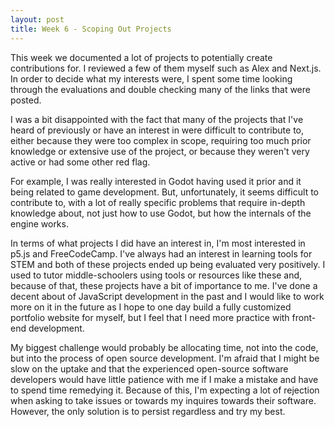 ```yaml
---
layout: post
title: Week 6 - Scoping Out Projects
---
```


This week we documented a lot of projects to potentially create contributions for. I reviewed a few of them myself such as Alex and Next.js. In order to decide what my interests were, I spent some time looking through the evaluations and double checking many of the links that were posted. 
<!--more-->
I was a bit disappointed with the fact that many of the projects that I've heard of previously or have an interest in were difficult to contribute to, either because they were too complex in scope, requiring too much prior knowledge or extensive use of the project, or because they weren't very active or had some other red flag.

For example, I was really interested in Godot having used it prior and it being related to game development. But, unfortunately, it seems difficult to contribute to, with a lot of really specific problems that require in-depth knowledge about, not just how to use Godot, but how the internals of the engine works.

In terms of what projects I did have an interest in, I'm most interested in p5.js and FreeCodeCamp. I've always had an interest in learning tools for STEM and both of these projects ended up being evaluated very positively. I used to tutor middle-schoolers using tools or resources like these and, because of that, these projects have a bit of importance to me. I've done a decent about of JavaScript development in the past and I would like to work more on it in the future as I hope to one day build a fully customized portfolio website for myself, but I feel that I need more practice with front-end development. 

My biggest challenge would probably be allocating time, not into the code, but into the process of open source development. I'm afraid that I might be slow on the uptake and that the experienced open-source software developers would have little patience with me if I make a mistake and have to spend time remedying it. Because of this, I'm expecting a lot of rejection when asking to take issues or towards my inquires towards their software. However, the only solution is to persist regardless and try my best.

